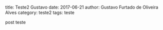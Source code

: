 title: Teste2 Gustavo
date: 2017-06-21
author: Gustavo Furtado de Oliveira Alves
category: teste2
tags: teste

post teste
